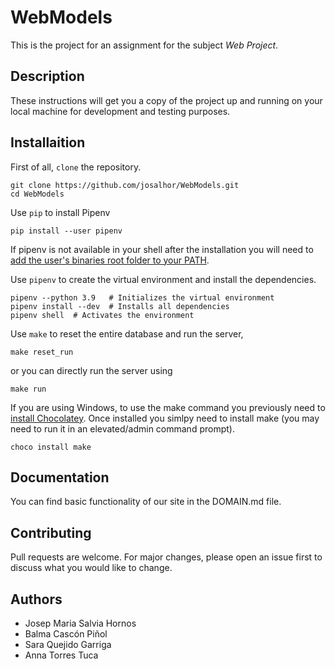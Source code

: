 # WebModels

This is the project for an assignment for the subject *Web Project*.

## Description

These instructions will get you a copy of the project up and running on your local machine for development and testing purposes.

## Installaition

First of all, `clone` the repository.

```
git clone https://github.com/josalhor/WebModels.git
cd WebModels
```

Use `pip` to install Pipenv

```
pip install --user pipenv
```
If pipenv is not available in your shell after the installation you will need to [add the user's binaries root folder to your PATH](https://www.architectryan.com/2018/03/17/add-to-the-path-on-windows-10/). 

Use `pipenv` to create the virtual environment and install the
dependencies.

```
pipenv --python 3.9   # Initializes the virtual environment
pipenv install --dev  # Installs all dependencies
pipenv shell  # Activates the environment
```

Use `make` to reset the entire database and run the server,

```
make reset_run
```

or you can directly run the server using 

```
make run
```

If you are using Windows, to use the make command you previously need to [install Chocolatey](https://chocolatey.org/install). Once installed you simlpy need to install make (you may need to run it in an elevated/admin command prompt).

```
choco install make
```

## Documentation

You can find basic functionality of our site in the DOMAIN.md file.

## Contributing
Pull requests are welcome. For major changes, please open an issue first to discuss what you would like to change.

## Authors

- Josep Maria Salvia Hornos
- Balma Cascón Piñol
- Sara Quejido Garriga
- Anna Torres Tuca

